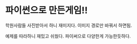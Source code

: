 <h1> 파이썬으로 만든게임!! </h1>

학원사람들 사진받아서 하니 재미지다.
이미지 경로만 바꿔서 하면됨.

예제를 따라하니 재밌고 쉬웠다.
파이써으로 다양한게 가능한듯하다.

